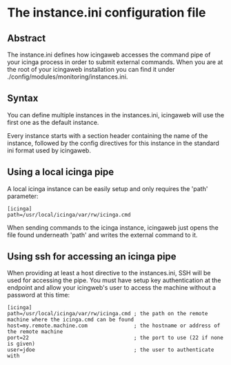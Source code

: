 # The instance.ini configuration file

## Abstract

The instance.ini defines how icingaweb accesses the command pipe of your icinga process in order to submit external
commands. When you are at the root of your icingaweb installation you can find it under ./config/modules/monitoring/instances.ini.

## Syntax

You can define multiple instances in the instances.ini, icingaweb will use the first one as the default instance.

Every instance starts with a section header containing the name of the instance, followed by the config directives for
this instance in the standard ini format used by icingaweb.

## Using a local icinga pipe

A local icinga instance can be easily setup and only requires the 'path' parameter:

    [icinga]
    path=/usr/local/icinga/var/rw/icinga.cmd

When sending commands to the icinga instance, icingaweb just opens the file found underneath 'path' and writes the external
command to it.

## Using ssh for accessing an icinga pipe

When providing at least a host directive to the instances.ini, SSH will be used for accessing the pipe. You must have
setup key authentication at the endpoint and allow your icingweb's user to access the machine without a password at this time:

    [icinga]
    path=/usr/local/icinga/var/rw/icinga.cmd ; the path on the remote machine where the icinga.cmd can be found
    host=my.remote.machine.com               ; the hostname or address of the remote machine
    port=22                                  ; the port to use (22 if none is given)
    user=jdoe                                ; the user to authenticate with



